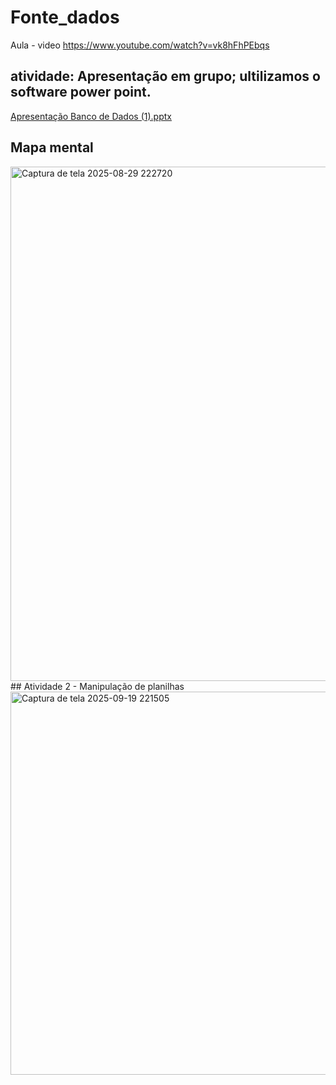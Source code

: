 # Fonte_dados
Aula - video 
https://www.youtube.com/watch?v=vk8hFhPEbqs
## atividade: Apresentação em grupo; ultilizamos o software power point.
[Apresentação Banco de Dados (1).pptx](https://github.com/user-attachments/files/22055632/Apresentacao.Banco.de.Dados.1.pptx)
## Mapa mental
<img width="1466" height="823" alt="Captura de tela 2025-08-29 222720" src="https://github.com/user-attachments/assets/53d4e6ab-4790-4463-bb0e-0f1ab7c54a1b" />
## Atividade 2 - Manipulação de planilhas 
<img width="1760" height="613" alt="Captura de tela 2025-09-19 221505" src="https://github.com/user-attachments/assets/95eb9489-5a41-4a34-91e4-71db2171c11e" />
